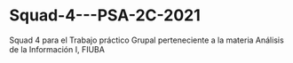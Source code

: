 # Squad-4---PSA-2C-2021
Squad 4 para el Trabajo práctico Grupal perteneciente a la materia Análisis de la Información I, FIUBA
